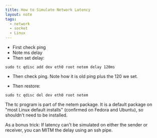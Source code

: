 ```yaml
---
title: How to Simulate Network Latency
layout: note
tags:
  - network
  - socket
  - Linux
---
```


- First check ping
- Note ms delay
- Then set delay:

```
sudo tc qdisc add dev eth0 root netem delay 120ms
```

- Then check ping. Note how it is old ping plus the 120 we set.

- Then restore:

```
sudo tc qdisc del dev eth0 root netem
```

The tc program is part of the netem package.
It is a default package on "most Linux default installs" (confirmed on Fedora and Ubuntu), so shouldn't need to be installed.

As a bonus trick: If latency can't be simulated on either the sender or receiver, you can MITM the delay using an ssh pipe.




